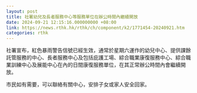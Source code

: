 ```yaml
---
layout: post
title: 社署幼兒及長者服務中心等服務單位在辦公時間內繼續開放
date: 2024-09-21 12:15:16.000000000 +08:00
link: https://news.rthk.hk/rthk/ch/component/k2/1771454-20240921.htm
categories: rthk
---
```


社署宣布，紅色暴雨警告信號已經生效，通常於星期六運作的幼兒中心、提供課餘託管服務的中心、長者服務中心及包括庇護工場、綜合職業康復服務中心、綜合職業訓練中心及展能中心在內的日間康復服務單位，在其正常辦公時間內會繼續開放。

市民如有需要，可以聯絡有關中心，安排子女或家人安全回家。
